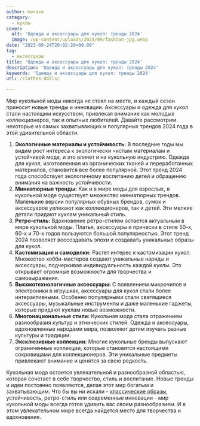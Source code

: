 ```yaml
---
author: morava
category:
  - куклы
cover:
  alt: 'Одежда и аксессуары для кукол: тренды 2024'
  image: /wp-content/uploads/2023/09/fashion-jpg.webp
date: "2023-09-24T20:02:20+00:00"
tag:
  - аксессуары
title: 'Одежда и аксессуары для кукол: тренды 2024'
description: 'Одежда и аксессуары для кукол: тренды 2024'
keywords: 'Одежда и аксессуары для кукол: тренды 2024'
url: /clothes-dolls/

---
```

Мир кукольной моды никогда не стоял на месте, и каждый сезон приносит новые тренды и инновации. Аксессуары и одежда для кукол стали настоящим искусством, привлекая внимание как молодых коллекционеров, так и опытных любителей. Давайте рассмотрим некоторые из самых захватывающих и популярных трендов 2024 года в этой удивительной области.

1. **Экологичные материалы и устойчивость:** В последние годы мы видим рост интереса к экологически чистым материалам и устойчивой моде, и это влияет и на кукольную индустрию. Одежда для кукол, изготовленная из органических тканей и переработанных материалов, становится все более популярной. Этот тренд 2024 года способствует экологичному воспитанию детей и обращению внимания на важность устойчивости.
1. **Миниатюрные тренды:** Как и в мире моды для взрослых, в кукольной моде существует множество миниатюрных трендов. Маленькие версии популярных обувных брендов, сумок и аксессуаров увлекают как коллекционеров, так и детей. Эти мелкие детали придают куклам уникальный стиль.
1. **Ретро-стиль:** Вдохновение ретро-стилем остается актуальным в мире кукольной моды. Платья, аксессуары и прически в стиле 50-х, 60-х и 70-х годов пользуются большой популярностью. Этот тренд 2024 позволяет воссоздавать эпохи и создавать уникальные образы для кукол.
1. **Кастомизация и самоделки:** Растет интерес к кастомизации кукол. Множество хобби-мастеров создают уникальные наряды и аксессуары, подчеркивая индивидуальность каждой куклы. Это открывает огромные возможности для творчества и самовыражения.
1. **Высокотехнологичные аксессуары:** С появлением микрочипов и электроники в игрушках, аксессуары для кукол стали более интерактивными. Особенно популярными стали светящиеся аксессуары, музыкальные инструменты и даже маленькие гаджеты, которые придают куклам новые возможности.
1. **Многонациональные стили:** Кукольная мода стала отражением разнообразия культур и этнических стилей. Одежда и аксессуары, вдохновленные народами мира, позволяют детям изучать разные культуры и традиции.
1. **Эксклюзивные коллекции:** Многие кукольные бренды выпускают ограниченные коллекции, которые становятся настоящими сокровищами для коллекционеров. Эти уникальные предметы привлекают внимание и ценятся за свою редкость.

Кукольная мода остается увлекательной и разнообразной областью, которая сочетает в себе творчество, стиль и воспитание. Новые тренды и идеи постоянно появляются, делая этот мир богатым и захватывающим. Что бы вы ни искали \- [классические образы](https://www.elenpriv.com/), устойчивость, ретро\-стиль или современные инновации \- мир кукольной моды всегда готов удивить вас своим разнообразием. И в этом увлекательном мире всегда найдется место для творчества и вдохновения.
